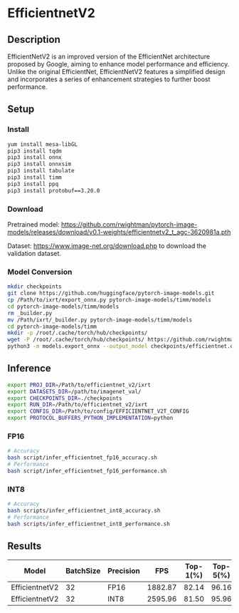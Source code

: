 # EfficientnetV2

## Description
EfficientNetV2 is an improved version of the EfficientNet architecture proposed by Google, aiming to enhance model performance and efficiency. Unlike the original EfficientNet, EfficientNetV2 features a simplified design and incorporates a series of enhancement strategies to further boost performance.

## Setup

### Install
```bash
yum install mesa-libGL
pip3 install tqdm
pip3 install onnx
pip3 install onnxsim
pip3 install tabulate
pip3 install timm
pip3 install ppq
pip3 install protobuf==3.20.0
```

### Download
Pretrained model: <https://github.com/rwightman/pytorch-image-models/releases/download/v0.1-weights/efficientnetv2_t_agc-3620981a.pth>

Dataset: <https://www.image-net.org/download.php> to download the validation dataset.

### Model Conversion
```bash
mkdir checkpoints
git clone https://github.com/huggingface/pytorch-image-models.git
cp /Path/to/ixrt/export_onnx.py pytorch-image-models/timm/models
cd pytorch-image-models/timm/models
rm _builder.py
mv /Path/ixrt/_builder.py pytorch-image-models/timm/models
cd pytorch-image-models/timm
mkdir -p /root/.cache/torch/hub/checkpoints/
wget -P /root/.cache/torch/hub/checkpoints/ https://github.com/rwightman/pytorch-image-models/releases/download/v0.1-weights/efficientnetv2_t_agc-3620981a.pth
python3 -m models.export_onnx --output_model checkpoints/efficientnet.onnx
```

## Inference
```bash
export PROJ_DIR=/Path/to/efficientnet_v2/ixrt
export DATASETS_DIR=/path/to/imagenet_val/
export CHECKPOINTS_DIR=./checkpoints
export RUN_DIR=/Path/to/efficientnet_v2/ixrt
export CONFIG_DIR=/Path/to/config/EFFICIENTNET_V2T_CONFIG
export PROTOCOL_BUFFERS_PYTHON_IMPLEMENTATION=python
```
### FP16

```bash
# Accuracy
bash script/infer_efficientnet_fp16_accuracy.sh
# Performance
bash script/infer_efficientnet_fp16_performance.sh
```

### INT8
```bash
# Accuracy
bash scripts/infer_efficientnet_int8_accuracy.sh
# Performance
bash scripts/infer_efficientnet_int8_performance.sh
```



## Results

Model          | BatchSize | Precision |   FPS    | Top-1(%) | Top-5(%)
---------------|-----------|-----------|----------|----------|--------
EfficientnetV2 |    32     |   FP16    | 1882.87  |  82.14   | 96.16
EfficientnetV2 |    32     |   INT8    | 2595.96  |  81.50   | 95.96
